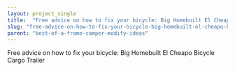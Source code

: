```yaml
---
layout: project_single
title:  "Free advice on how to fix your bicycle: Big Homebuilt El Cheapo Bicycle Cargo Trailer"
slug: "free-advice-on-how-to-fix-your-bicycle-big-homebuilt-el-cheapo-bicycle-cargo-trailer"
parent: "best-of-a-frame-camper-modify-ideas"
---
```

Free advice on how to fix your bicycle: Big Homebuilt El Cheapo Bicycle Cargo Trailer